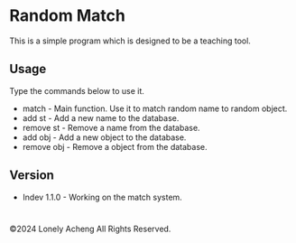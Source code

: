 # Random Match
This is a simple program which is designed to be a teaching tool.

## Usage
Type the commands below to use it.
- match - Main function. Use it to match random name to random object.
- add st - Add a new name to the database.
- remove st - Remove a name from the database.
- add obj - Add a new object to the database.
- remove obj - Remove a object from the database.

## Version
- Indev 1.1.0 - Working on the match system.
    
#
©2024 Lonely Acheng All Rights Reserved.